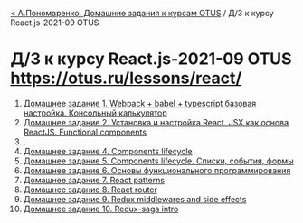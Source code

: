 [< А.Пономаренко. Домашние задания к курсам OTUS](../README.md) / Д/З к курсу React.js-2021-09 OTUS
# Д/З к курсу React.js-2021-09 OTUS https://otus.ru/lessons/react/

1. [Домашнее задание 1. Webpack + babel + typescript базовая настройка. Консольный калькулятор](react-2021-09-hw01/README.md)
2. [Домашнее задание 2. Установка и настройка React. JSX как основа ReactJS. Functional components](game-of-life/README-hw02.md)
3. .
4. [Домашнее задание 4. Components lifecycle](game-of-life/README-hw04.md)
5. [Домашнее задание 5. Components lifecycle. Списки, события, формы](game-of-life/README-hw05.md)
6. [Домашнее задание 6. Основы функционального программирования](react-2021-09-hw06/README.md)
7. [Домашнее задание 7. React patterns](game-of-life/README-hw07.md)
8. [Домашнее задание 8. React router](game-of-life/README-hw08.md)
9. [Домашнее задание 9. Redux middlewares and side effects](game-of-life/README-hw09.md)
10. [Домашнее задание 10. Redux-saga intro](game-of-life/README-hw10.md)